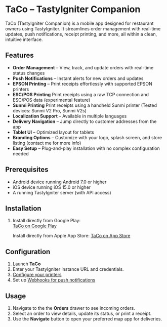 # TaCo – TastyIgniter Companion

TaCo (TastyIgniter Companion) is a mobile app designed for restaurant owners using TastyIgniter. It streamlines order management with real-time updates, push notifications, receipt printing, and more, all within a clean, intuitive interface.

## Features

- **Order Management** – View, track, and update orders with real-time status changes  
- **Push Notifications** – Instant alerts for new orders and updates  
- **EPSON Printing** – Print receipts effortlessly with supported EPSON printers  
- **ESC/POS Printing** Print receipts using a raw TCP connection and ESC/POS data (experimental feature)
- **Sunmi Printing** Print receipts using a handheld Sunmi printer (Tested devices: Sunmi V2 Pro, Sunmi V2s)
- **Localization Support** – Available in multiple languages  
- **Delivery Navigation** – Jump directly to customer addresses from the app  
- **Tablet UI** – Optimized layout for tablets  
- **Branding Options** – Customize with your logo, splash screen, and store listing  (contact me for more info)
- **Easy Setup** – Plug-and-play installation with no complex configuration needed 

## Prerequisites

- Android device running Android 7.0 or higher 
- iOS device running iOS 15.0 or higher  
- A running TastyIgniter server (with API access)

## Installation

1. Install directly from Google Play:  
   [TaCo on Google Play](https://play.google.com/store/apps/details?id=de.dineabyte.taco) 

   Install directly from Apple App Store:
   [TaCo on App Store](https://apps.apple.com/de/app/taco-tastyigniter-companion/id6742470816?l=en-GB)  

## Configuration

1. Launch **TaCo** 
2. Enter your TastyIgniter instance URL and credentials.  
3. [Configure your printers](docs/printers.md)
4. Set up [Webhooks for push notifications](docs/webhooks.md)

## Usage

1. Navigate to the the **Orders** drawer to see incoming orders.  
2. Select an order to view details, update its status, or print a receipt.  
3. Use the **Navigate** button to open your preferred map app for deliveries.
